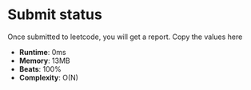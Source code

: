 # Submit status
Once submitted to leetcode, you will get a report. Copy the values here

* **Runtime**: 0ms 
* **Memory**: 13MB
* **Beats**: 100%
* **Complexity**: O(N)